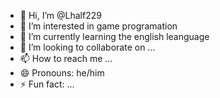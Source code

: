 - 👋 Hi, I’m @Lhalf229
- 👀 I’m interested in game programation
- 🌱 I’m currently learning the english leanguage
- 💞️ I’m looking to collaborate on ...
- 📫 How to reach me ...
- 😄 Pronouns: he/him
- ⚡ Fun fact: ...

<!---
Lhalf229/Lhalf229 is a ✨ special ✨ repository because its `README.md` (this file) appears on your GitHub profile.
You can click the Preview link to take a look at your changes.
--->
